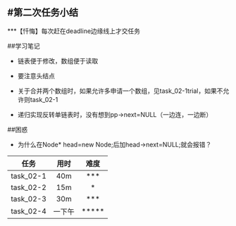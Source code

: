 #第二次任务小结
----

***【忏悔】每次赶在deadline边缘线上才交任务

##学习笔记

* 链表便于修改，数组便于读取

* 要注意头结点

* 关于合并两个数组时，如果允许多申请一个数组，见task_02-1trial，如果不允许则task_02-1

* 递归实现反转单链表时，没有想到pp->next=NULL（一边连，一边断）



##困惑

* 为什么在Node* head=new Node;后加head->next=NULL;就会报错？

|  任务  |  用时  |  难度  |
| :--------: | :-----: | :------: |
| task_02-1 | 40m | *** |
| task_02-2 | 15m | * |
| task_02-3 | 30m | *** |
| task_02-4 | 一下午 | ***** |


